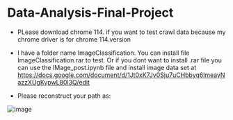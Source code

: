 # Data-Analysis-Final-Project
- PLease download chrome 114. if you want to test crawl data because my chrome driver is for chrome 114.version
- I have a folder name ImageClassification. You can install file ImageClassification.rar to test. Or if you dont want to install .rar file you can use the IMage_post.ipynb file and install image data set at https://docs.google.com/document/d/1Jt0xK7Jy0Sju7uCHbbyq6lmeayNazzXUgKypwL80l3Q/edit

- Please reconstruct your path as:

  
![image](https://github.com/dukeNG2012/Data-Analysis-Final-project/assets/108057410/ffa3596a-c783-46d9-9c99-40a051f1cd82)




